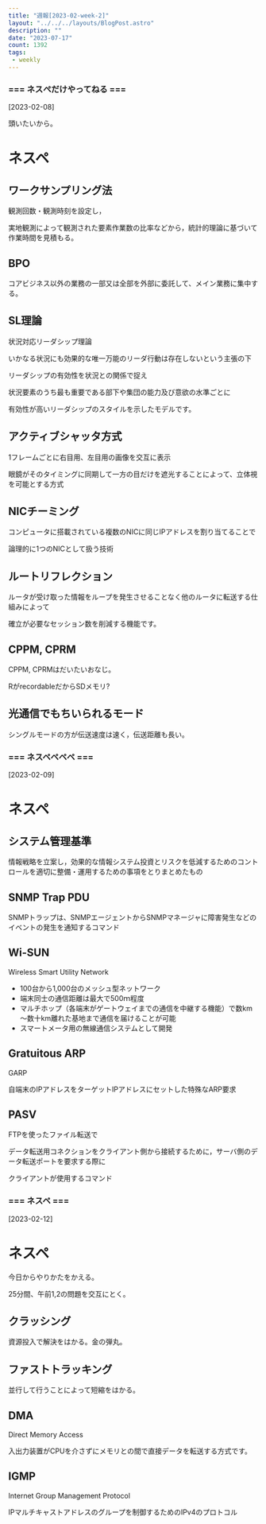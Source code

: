 ```yaml
---
title: "週報[2023-02-week-2]"
layout: "../../../layouts/BlogPost.astro"
description: ""
date: "2023-07-17"
count: 1392
tags:
 - weekly
---
```





### === ネスぺだけやってねる ===

[2023-02-08]

頭いたいから。

# ネスペ

## ワークサンプリング法

観測回数・観測時刻を設定し，

実地観測によって観測された要素作業数の比率などから，統計的理論に基づいて作業時間を見積もる。

## BPO

コアビジネス以外の業務の一部又は全部を外部に委託して、メイン業務に集中する。

## SL理論

状況対応リーダシップ理論

いかなる状況にも効果的な唯一万能のリーダ行動は存在しないという主張の下

リーダシップの有効性を状況との関係で捉え

状況要素のうち最も重要である部下や集団の能力及び意欲の水準ごとに

有効性が高いリーダシップのスタイルを示したモデルです。

## アクティブシャッタ方式

1フレームごとに右目用、左目用の画像を交互に表示

眼鏡がそのタイミングに同期して一方の目だけを遮光することによって、立体視を可能とする方式

## NICチーミング

コンピュータに搭載されている複数のNICに同じIPアドレスを割り当てることで

論理的に1つのNICとして扱う技術

## ルートリフレクション

ルータが受け取った情報をループを発生させることなく他のルータに転送する仕組みによって

確立が必要なセッション数を削減する機能です。

## CPPM, CPRM

CPPM, CPRMはだいたいおなじ。

RがrecordableだからSDメモリ?

## 光通信でもちいられるモード

シングルモードの方が伝送速度は速く，伝送距離も長い。


### === ネスペペペペ ===

[2023-02-09]

# ネスペ

## システム管理基準

情報戦略を立案し，効果的な情報システム投資とリスクを低減するためのコントロールを適切に整備・運用するための事項をとりまとめたもの

## SNMP Trap PDU

SNMPトラップは、SNMPエージェントからSNMPマネージャに障害発生などのイベントの発生を通知するコマンド

## Wi-SUN

Wireless Smart Utility Network

- 100台から1,000台のメッシュ型ネットワーク
- 端末同士の通信距離は最大で500ｍ程度
- マルチホップ（各端末がゲートウェイまでの通信を中継する機能）で数km～数十km離れた基地まで通信を届けることが可能
- スマートメータ用の無線通信システムとして開発

## Gratuitous ARP

GARP

自端末のIPアドレスをターゲットIPアドレスにセットした特殊なARP要求

## PASV

FTPを使ったファイル転送で

データ転送用コネクションをクライアント側から接続するために，サーバ側のデータ転送ポートを要求する際に

クライアントが使用するコマンド




### === ネスペ ===

[2023-02-12]

# ネスペ

今日からやりかたをかえる。

25分間、午前1,2の問題を交互にとく。

## クラッシング

資源投入で解決をはかる。金の弾丸。

## ファストトラッキング

並行して行うことによって短縮をはかる。

## DMA

Direct Memory Access

入出力装置がCPUを介さずにメモリとの間で直接データを転送する方式です。

## IGMP

Internet Group Management Protocol

IPマルチキャストアドレスのグループを制御するためのIPv4のプロトコル
